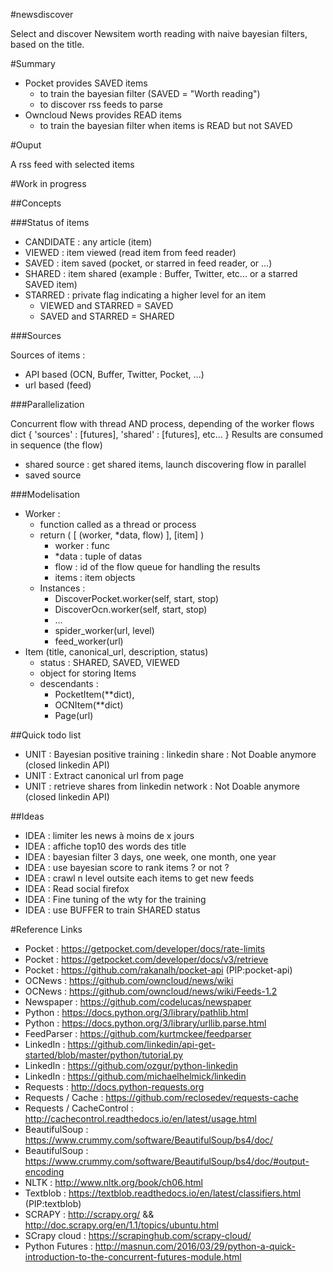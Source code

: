 #newsdiscover

Select and discover Newsitem worth reading with naive bayesian filters, based on the title.

#Summary

- Pocket provides SAVED items
  - to train the bayesian filter (SAVED = "Worth reading")
  - to discover rss feeds to parse
- Owncloud News provides READ items
  - to train the bayesian filter when items is READ but not SAVED

#Ouput

A rss feed with selected items

#Work in progress

##Concepts

###Status of items
- CANDIDATE : any article (item)
- VIEWED : item viewed (read item from feed reader)
- SAVED : item saved (pocket, or starred in feed reader, or ...)
- SHARED : item shared (example : Buffer, Twitter, etc... or a starred SAVED item)
- STARRED : private flag indicating a higher level for an item
  - VIEWED and STARRED = SAVED
  - SAVED and STARRED = SHARED

###Sources

Sources of items :
- API based (OCN, Buffer, Twitter, Pocket, ...)
- url based (feed)

###Parallelization

Concurrent flow with thread AND process, depending of the worker
flows dict  { 'sources' : [futures], 'shared' : [futures], etc... }
Results are consumed in sequence (the flow)
- shared source : get shared items, launch discovering flow in parallel
- saved source 

###Modelisation
- Worker :
  - function called as a thread or process
  - return ( [ (worker, *data, flow) ], [item] )
    - worker : func
    - *data : tuple of datas
    - flow : id of the flow queue for handling the results
    - items : item objects
  - Instances :
    - DiscoverPocket.worker(self, start, stop)
    - DiscoverOcn.worker(self, start, stop)
    - ...
    - spider_worker(url, level)
    - feed_worker(url)
- Item (title, canonical_url, description, status)
  - status : SHARED, SAVED, VIEWED
  - object for storing Items
  - descendants :
    - PocketItem(**dict),
    - OCNItem(**dict)
    - Page(url)

##Quick todo list

- UNIT : Bayesian positive training : linkedin share : Not Doable anymore (closed linkedin API)
- UNIT : Extract canonical url from page
- UNIT : retrieve shares from linkedin network : Not Doable anymore (closed linkedin API)

##Ideas
- IDEA : limiter les news à moins de x jours
- IDEA : affiche top10 des words des title
- IDEA : bayesian filter 3 days, one week, one month, one year
- IDEA : use bayesian score to rank items ? or not ?
- IDEA : crawl n level outsite each items to get new feeds
- IDEA : Read social firefox
- IDEA : Fine tuning of the wty for the training
- IDEA : use BUFFER to train SHARED status

#Reference Links
- Pocket : https://getpocket.com/developer/docs/rate-limits
- Pocket : https://getpocket.com/developer/docs/v3/retrieve
- Pocket : https://github.com/rakanalh/pocket-api (PIP:pocket-api)
- OCNews : https://github.com/owncloud/news/wiki
- OCNews : https://github.com/owncloud/news/wiki/Feeds-1.2
- Newspaper : https://github.com/codelucas/newspaper
- Python : https://docs.python.org/3/library/pathlib.html
- Python : https://docs.python.org/3/library/urllib.parse.html
- FeedParser : https://github.com/kurtmckee/feedparser
- LinkedIn : https://github.com/linkedin/api-get-started/blob/master/python/tutorial.py
- LinkedIn : https://github.com/ozgur/python-linkedin
- LinkedIn : https://github.com/michaelhelmick/linkedin
- Requests : http://docs.python-requests.org
- Requests / Cache : https://github.com/reclosedev/requests-cache
- Requests / CacheControl : http://cachecontrol.readthedocs.io/en/latest/usage.html
- BeautifulSoup : https://www.crummy.com/software/BeautifulSoup/bs4/doc/
- BeautifulSoup : https://www.crummy.com/software/BeautifulSoup/bs4/doc/#output-encoding
- NLTK : http://www.nltk.org/book/ch06.html
- Textblob : https://textblob.readthedocs.io/en/latest/classifiers.html (PIP:textblob)
- SCRAPY : http://scrapy.org/ && http://doc.scrapy.org/en/1.1/topics/ubuntu.html
- SCrapy cloud : https://scrapinghub.com/scrapy-cloud/
- Python Futures : http://masnun.com/2016/03/29/python-a-quick-introduction-to-the-concurrent-futures-module.html
